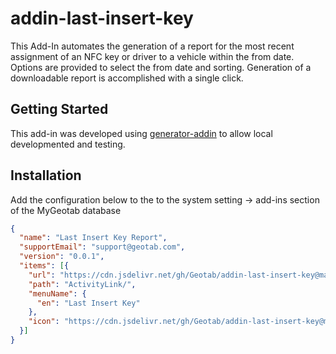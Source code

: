 # addin-last-insert-key
This Add-In automates the generation of a report for the most recent assignment of an NFC key or driver to a vehicle within the from date. Options are provided to select the from date and sorting. Generation of a downloadable report is accomplished with a single click.

## Getting Started

This add-in was developed using [generator-addin](https://github.com/Geotab/generator-addin) to allow local developmented and testing.

## Installation
Add the configuration below to the to the system setting -> add-ins section of the MyGeotab database

```json
{
  "name": "Last Insert Key Report",
  "supportEmail": "support@geotab.com",
  "version": "0.0.1",
  "items": [{
    "url": "https://cdn.jsdelivr.net/gh/Geotab/addin-last-insert-key@master/dist/lastInsertKey.html",
    "path": "ActivityLink/",
    "menuName": {
      "en": "Last Insert Key"
    },
    "icon": "https://cdn.jsdelivr.net/gh/Geotab/addin-last-insert-key@master/dist/images/icon.png"
  }]
}
```